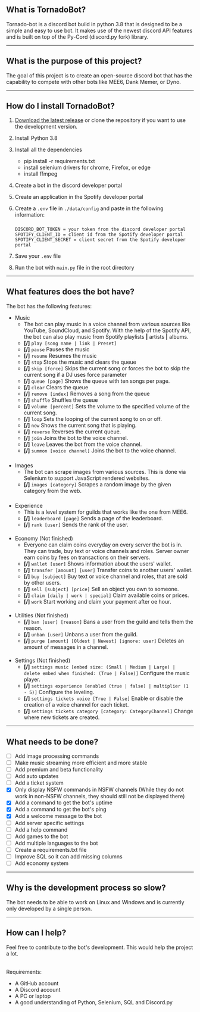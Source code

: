 ## What is TornadoBot?
Tornado-bot is a discord bot build in python 3.8 that is designed to be a simple and easy to use bot. It makes use of 
the newest discord API features and is built on top of the Py-Cord (discord.py fork) library.

---

## What is the purpose of this project?
The goal of this project is to create an open-source discord bot that has the capability to compete with other bots like
MEE6, Dank Memer, or Dyno.

---

## How do I install TornadoBot?
 1. [Download the latest release](https://github.com/staubtornado/tornado-bot/releases) or clone the repository if you 
    want to use the development version.
 3. Install Python 3.8
 4. Install all the dependencies 
    - pip install -r requirements.txt
    - install selenium drivers for chrome, Firefox, or edge
    - install ffmpeg
 5. Create a bot in the discord developer portal
 6. Create an application in the Spotify developer portal
 7. Create a `.env` file in `./data/config` and paste in the following information:

    #####

        DISCORD_BOT_TOKEN = your token from the discord developer portal
        SPOTIFY_CLIENT_ID = client id from the Spotify developer portal
        SPOTIFY_CLIENT_SECRET = client secret from the Spotify developer portal
 8. Save your `.env` file
 9. Run the bot with `main.py` file in the root directory  

---

## What features does the bot have?
The bot has the following features:
- Music
    - The bot can play music in a voice channel from various sources like YouTube, SoundCloud, and Spotify. With the 
      help of the Spotify API, the bot can also play music from Spotify playlists **|** artists **|** albums. 
    - **[/]** `play [song name | link | Preset]`
    - **[/]** `pause` Pauses the music
    - **[/]** `resume` Resumes the music
    - **[/]** `stop` Stops the music and clears the queue
    - **[/]** `skip [force]` Skips the current song or forces the bot to skip the current song if a DJ uses force 
                              parameter
    - **[/]** `queue [page]` Shows the queue with ten songs per page.
    - **[/]** `clear` Clears the queue
    - **[/]** `remove [index]` Removes a song from the queue
    - **[/]** `shuffle` Shuffles the queue
    - **[/]** `volume [percent]` Sets the volume to the specified volume of the current song.
    - **[/]** `loop` Sets the looping of the current song to on or off.
    - **[/]** `now` Shows the current song that is playing.
    - **[/]** `reverse` Reverses the current queue.
    - **[/]** `join` Joins the bot to the voice channel.
    - **[/]** `leave` Leaves the bot from the voice channel.
    - **[/]** `summon [voice channel]` Joins the bot to the voice channel.

#####

- Images
    - The bot can scrape images from various sources. This is done via Selenium to support JavaScript rendered websites.
    - **[/]** `images [category]` Scrapes a random image by the given category from the web.

#####

- Experience
  - This is a level system for guilds that works like the one from MEE6. 
  - **[/]** `leaderboard [page]` Sends a page of the leaderboard.
  - **[/]** `rank [user]` Sends the rank of the user.

####

- Economy (Not finished)
  - Everyone can claim coins everyday on every server the bot is in. They can trade, buy text or voice channels and 
    roles. Server owner earn coins by fees on transactions on their servers.
  - **[/]** `wallet [user]` Shows information about the users' wallet.
  - **[/]** `transfer [amount] [user]` Transfer coins to another users' wallet.
  - **[/]** `buy [subject]` Buy text or voice channel and roles, that are sold by other users.
  - **[/]** `sell [subject] [price]` Sell an object you own to someone.
  - **[/]** `claim [daily | work | special]` Claim available coins or prices.
  - **[/]** `work` Start working and claim your payment after oe hour.

####

- Utilities (Not finished)
  - **[/]** `ban [user] [reason]` Bans a user from the guild and tells them the reason.
  - **[/]** `unban [user]` Unbans a user from the guild.
  - **[/]** `purge [amount] [Oldest | Newest] [ignore: user]` Deletes an amount of messages in a channel.

####

- Settings (Not finished)
  - **[/]** `settings music [embed size: (Small | Medium | Large) | delete embed when finished: (True | False)]` 
             Configure the music player.
  - **[/]** `settings experience [enabled (true | false) | multiplier (1 - 5)]` Configure the leveling.
  - **[/]** `settings tickets voice [True | False]` Enable or disable the creation of a voice channel for each ticket.
  - **[/]** `settings tickets category [category: CategoryChannel]` Change where new tickets are created.

---

## What needs to be done?
- [ ] Add image processing commands
- [ ] Make music streaming more efficient and more stable
- [ ] Add premium and beta functionality
- [ ] Add auto updates
- [ ] Add a ticket system
- [x] Only display NSFW commands in NSFW channels (While they do not work in non-NSFW channels, they should still not 
      be displayed there)
- [x] Add a command to get the bot's uptime
- [x] Add a command to get the bot's ping
- [x] Add a welcome message to the bot
- [ ] Add server specific settings
- [ ] Add a help command
- [ ] Add games to the bot
- [ ] Add multiple languages to the bot
- [ ] Create a requirements.txt file
- [ ] Improve SQL so it can add missing columns
- [ ] Add economy system

---

## Why is the development process so slow?
The bot needs to be able to work on Linux and Windows and is currently only developed by a single person.

---

## How can I help?
Feel free to contribute to the bot's development. This would help the project a lot.

######

Requirements:
   - A GitHub account
   - A Discord account
   - A PC or laptop
   - A good understanding of Python, Selenium, SQL and Discord.py